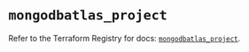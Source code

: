 # `mongodbatlas_project`

Refer to the Terraform Registry for docs: [`mongodbatlas_project`](https://registry.terraform.io/providers/mongodb/mongodbatlas/1.28.0/docs/resources/project).
